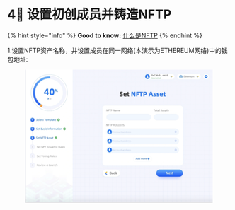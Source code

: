 # 4⃣️ 设置初创成员并铸造NFTP

{% hint style="info" %}
**Good to know:** [什么是NFTP](../../extras/what-is-nftp.md)
{% endhint %}

1.设置NFTP资产名称，并设置成员在同一网络(本演示为ETHEREUM网络)中的钱包地址:

<figure><img src="../../.gitbook/assets/image (1) (3).png" alt=""><figcaption></figcaption></figure>

